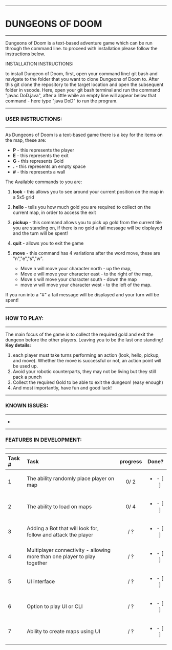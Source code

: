 --------------------				
# DUNGEONS OF DOOM
--------------------

Dungeons of Doom is a text-based adventure game which can be run through the command line.
to proceed with installation please follow the instructions below.

INSTALLATION INSTRUCTIONS:

to install Dungeon of Doom, first, open your command line/ git bash and navigate to the folder that you want to clone 
Dungeons of Doom to. After this git clone the repository to the target location and open the subsequent folder in
vscode. Here, open your git bash terminal and run the command "javac DoD.java", after a little while
an empty line will appear below that command - here type "java DoD" to run the program.

------------------
### USER INSTRUCTIONS:
------------------

As Dungeons of Doom is a text-based game there is a key for the items on the map, these are:

- **P** - this represents the player
- **E** - this represents the exit
- **G** - this represents Gold
- **.** - this represents an empty space
- **#** - this represents a wall

The Available commands to you are:

1. **look** - this allows you to see around your current position on the map in a 5x5 grid

2. **hello** - tells you how much gold you are required to collect on the current map, in order to access the exit

3. **pickup** - this command allows you to pick up gold from the current tile you are standing on, if there is no gold
a fail message will be displayed and the turn will be spent!

4. **quit** - allows you to exit the game

5. **move** - this command has 4 variations after the word move, these are "n","e","s","w". 
    * Move n will move your character north - up the map, 
    * Move e will move your character east - to the right of the map,
    * Move s will move your character south - down the map
    * move w will move your character west - to the left of the map. 

If you run into a "#" a fail message will be displayed and your turn will be spent!

------------------
### HOW TO PLAY:
------------------
The main focus of the game is to collect the required gold and exit the dungeon before the other players. Leaving you to be the last one standing!
**Key details:**

1. each player must take turns performing an action (look, hello, pickup, and move). Whether the move is successful or not, an action point will be used up.
2. Avoid your robotic counterparts, they may not be living but they still pack a punch
3. Collect the required Gold to be able to exit the dungeon! (easy enough)
4. And most importantly, have fun and good luck!
------------------
### KNOWN ISSUES:
------------------
*

----------------------------
### FEATURES IN DEVELOPMENT:
----------------------------

| Task # | Task                                                                     | progress| Done?                  |
| :----- |:-------------------------------------------------------------------------| :------:|:----------------------:|
| 1      | The ability randomly place player on map                                 | 0/ 2    |<ul><li>- [ ] </li></ul>|
| 2      | The ability to load on maps                                              | 0/ 4    |<ul><li>- [ ] </li></ul>|
| 3      | Adding a Bot that will look for, follow and attack the player            | / ?     |<ul><li>- [ ] </li></ul>|
| 4      | Multiplayer connectivity - allowing more than one player to play together| / ?     |<ul><li>- [ ] </li></ul>|
| 5      | UI interface                                                             | / ?     |<ul><li>- [ ] </li></ul>|
| 6      | Option to play UI or CLI                                                 | / ?     |<ul><li>- [ ] </li></ul>|
| 7      | Ability to create maps using UI                                          | / ?     |<ul><li>- [ ] </li></ul>|